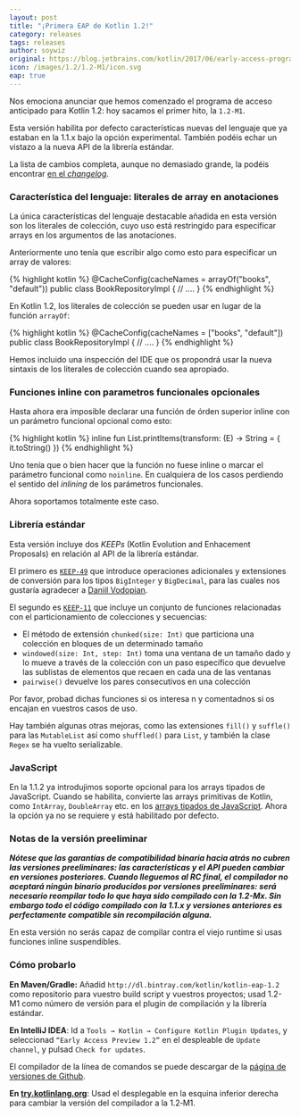 ```yaml
---
layout: post
title: "¡Primera EAP de Kotlin 1.2!"
category: releases
tags: releases
author: soywiz
original: https://blog.jetbrains.com/kotlin/2017/06/early-access-program-for-kotlin-1-2-has-been-started/
icon: /images/1.2/1.2-M1/icon.svg
eap: true
---
```


Nos emociona anunciar que hemos comenzado el programa de acceso anticipado para Kotlin 1.2: hoy sacamos el primer hito, la `1.2-M1`.

Esta versión habilita por defecto características nuevas del lenguaje que ya estaban en la 1.1.x bajo la opción experimental. También podéis echar un vistazo a la nueva API de la librería estándar.

La lista de cambios completa, aunque no demasiado grande, la podéis encontrar [en el *changelog*](https://github.com/JetBrains/kotlin/blob/1.2-M1/ChangeLog.md).


### Característica del lenguaje: literales de array en anotaciones

La única características del lenguaje destacable añadida en esta versión son los literales de colección, cuyo uso está restringido para especificar arrays en los argumentos de las anotaciones.

Anteriormente uno tenía que escribir algo como esto para especificar un array de valores:

{% highlight kotlin %}
@CacheConfig(cacheNames = arrayOf("books", "default"))
public class BookRepositoryImpl {
    // ....
}
{% endhighlight %}

En Kotlin 1.2, los literales de colección se pueden usar en lugar de la función `arrayOf`:

{% highlight kotlin %}
@CacheConfig(cacheNames = ["books", "default"])
public class BookRepositoryImpl {
    // ....
}
{% endhighlight %}

Hemos incluido una inspección del IDE que os propondrá usar la nueva sintaxis de los literales de colección cuando sea apropiado.

### Funciones inline con parametros funcionales opcionales

Hasta ahora era imposible declarar una función de órden superior inline con un parámetro funcional opcional como esto:

{% highlight kotlin %}
inline fun <E> List<E>.printItems(transform: (E) -> String = { it.toString() })
{% endhighlight %}

Uno tenía que o bien hacer que la función no fuese inline o marcar el parámetro funcional como `noinline`. En cualquiera de los casos perdiendo el sentido del *inlining*  de los parámetros funcionales.

Ahora soportamos totalmente este caso.

### Librería estándar

Esta versión incluye dos *KEEPs* (Kotlin Evolution and Enhacement Proposals) en relación al API de la librería estándar.

El primero es [`KEEP-49`](https://github.com/Kotlin/KEEP/blob/master/proposals/stdlib/bignumber-operations.md) que introduce operaciones adicionales y extensiones de conversión para los tipos `BigInteger` y `BigDecimal`, para las cuales nos gustaría agradecer a [Daniil Vodopian](https://github.com/voddan).


El segundo es [`KEEP-11`](https://github.com/Kotlin/KEEP/blob/master/proposals/stdlib/window-sliding.md) que incluye un conjunto de funciones relacionadas con el particionamiento de colecciones y secuencias:

* El método de extensión `chunked(size: Int)` que particiona una colección en bloques de un determinado tamaño
* `windowed(size: Int, step: Int)` toma una ventana de un tamaño dado y lo mueve a través de la colección con un paso específico que devuelve las sublistas de elementos que recaen en cada una de las ventanas
* `pairwise()` devuelve los pares consecutivos en una colección

Por favor, probad dichas funciones si os interesa n y comentadnos si os encajan en vuestros casos de uso.

Hay también algunas otras mejoras, como las extensiones `fill()` y `suffle()` para las `MutableList` así como `shuffled()` para `List`, y también la clase `Regex` se ha vuelto serializable.

### JavaScript

En la 1.1.2 ya introdujimos soporte opcional para los arrays tipados de JavaScript. Cuando se habilita, convierte las arrays primitivas de Kotlin, como `IntArray`, `DoubleArray` etc. en los [arrays tipados de JavaScript](https://developer.mozilla.org/en-US/docs/Web/JavaScript/Typed_arrays).
Ahora la opción ya no se requiere y está habilitado por defecto.

### Notas de la versión preeliminar

***Nótese que las garantías de compatibilidad binaria hacia atrás no cubren las versiones preeliminares:
las características y el API pueden cambiar en versiones posteriores. Cuando lleguemos al RC final, el compilador no aceptará ningún binario producidos por versiones preeliminares: será necesario reompilar todo lo que haya sido compilado con la 1.2-Mx. Sin embargo todo el código compilado con la 1.1.x y versiones anteriores es perfectamente compatible sin recompilación alguna.***

En esta versión no serás capaz de compilar contra el viejo runtime si usas funciones inline suspendibles.

### Cómo probarlo

**En Maven/Gradle:** Añadid `http://dl.bintray.com/kotlin/kotlin-eap-1.2` como repositorio para vuestro build script y vuestros proyectos; usad 1.2-M1 como número de versión para el plugin de compilación y la librería estándar.

**En IntelliJ IDEA**: Id a `Tools → Kotlin → Configure Kotlin Plugin Updates`, y seleccionad `“Early Access Preview 1.2”` en el despleable de `Update channel`, y pulsad `Check for updates`.

El compilador de la línea de comandos se puede descargar de la [página de versiones de Github](https://github.com/JetBrains/kotlin/releases/tag/v1.2-M1).

**En [try.kotlinlang.org](https://try.kotlinlang.org/)**: Usad el desplegable en la esquina inferior derecha para cambiar la versión del compilador a la 1.2‑M1.
